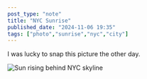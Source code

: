 ```yaml
---
post_type: "note" 
title: "NYC Sunrise"
published_date: "2024-11-06 19:35"
tags: ["photo","sunrise","nyc","city"]
---
```


I was lucky to snap this picture the other day. 

![Sun rising behind NYC skyline](/files/images/nyc-sunrise.jpg)